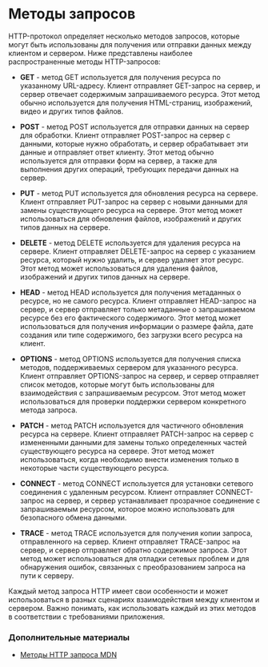 # Mетоды запросов

HTTP-протокол определяет несколько методов запросов, которые могут быть использованы для получения или отправки данных между клиентом и сервером. Ниже представлены наиболее распространенные методы HTTP-запросов:

* **GET** - метод GET используется для получения ресурса по указанному URL-адресу. Клиент отправляет GET-запрос на сервер, и сервер отвечает содержимым запрашиваемого ресурса. Этот метод обычно используется для получения HTML-страниц, изображений, видео и других типов файлов.

* **POST** - метод POST используется для отправки данных на сервер для обработки. Клиент отправляет POST-запрос на сервер с данными, которые нужно обработать, и сервер обрабатывает эти данные и отправляет ответ клиенту. Этот метод обычно используется для отправки форм на сервер, а также для выполнения других операций, требующих передачи данных на сервер.

* **PUT** - метод PUT используется для обновления ресурса на сервере. Клиент отправляет PUT-запрос на сервер с новыми данными для замены существующего ресурса на сервере. Этот метод может использоваться для обновления файлов, изображений и других типов данных на сервере.

* **DELETE** - метод DELETE используется для удаления ресурса на сервере. Клиент отправляет DELETE-запрос на сервер с указанием ресурса, который нужно удалить, и сервер удаляет этот ресурс. Этот метод может использоваться для удаления файлов, изображений и других типов данных на сервере.

* **HEAD** - метод HEAD используется для получения метаданных о ресурсе, но не самого ресурса. Клиент отправляет HEAD-запрос на сервер, и сервер отправляет только метаданные о запрашиваемом ресурсе без его фактического содержимого. Этот метод может использоваться для получения информации о размере файла, дате создания или типе содержимого, без загрузки всего ресурса на клиент.

* **OPTIONS** - метод OPTIONS используется для получения списка методов, поддерживаемых сервером для указанного ресурса. Клиент отправляет OPTIONS-запрос на сервер, и сервер отправляет список методов, которые могут быть использованы для взаимодействия с запрашиваемым ресурсом. Этот метод может использоваться для проверки поддержки сервером конкретного метода запроса.

* **PATCH** - метод PATCH используется для частичного обновления ресурса на сервере. Клиент отправляет PATCH-запрос на сервер с измененными данными для замены только определенных частей существующего ресурса на сервере. Этот метод может использоваться, когда необходимо внести изменения только в некоторые части существующего ресурса.

* **CONNECT** - метод CONNECT используется для установки сетевого соединения с удаленным ресурсом. Клиент отправляет CONNECT-запрос на сервер, и сервер устанавливает прозрачное соединение с запрашиваемым ресурсом, которое можно использовать для безопасного обмена данными.

* **TRACE** - метод TRACE используется для получения копии запроса, отправленного на сервер. Клиент отправляет TRACE-запрос на сервер, и сервер отправляет обратно содержимое запроса. Этот метод может использоваться для отладки сетевых проблем и для обнаружения ошибок, связанных с преобразованием запроса на пути к серверу.

Каждый метод запроса HTTP имеет свои особенности и может использоваться в разных сценариях взаимодействия между клиентом и сервером. Важно понимать, как использовать каждый из этих методов в соответствии с требованиями приложения.

### Дополнительные материалы
+ [Методы HTTP запроса MDN](https://developer.mozilla.org/ru/docs/Web/HTTP/Methods) 